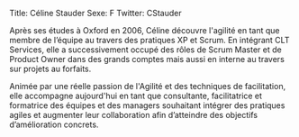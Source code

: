 Title: Céline Stauder
Sexe: F
Twitter: CStauder

Après ses études à Oxford en 2006, Céline  découvre l'agilité en tant que membre de l’équipe au travers des pratiques XP et Scrum.
En intégrant CLT Services, elle a successivement  occupé des rôles de Scrum Master et de Product Owner dans des grands comptes mais aussi en interne au travers sur projets au forfaits.

Animée par une réelle passion de l'Agilité et des techniques de facilitation, elle accompagne aujourd'hui en tant que  consultante, facilitatrice et formatrice des équipes  et des managers souhaitant intégrer des pratiques agiles et augmenter leur collaboration afin d’atteindre des objectifs d’amélioration concrets.
